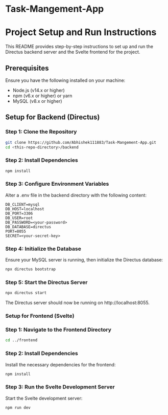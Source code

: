 # Task-Mangement-App

# Project Setup and Run Instructions

This README provides step-by-step instructions to set up and run the Directus backend server and the Svelte frontend for the project.

## Prerequisites

Ensure you have the following installed on your machine:

- Node.js (v14.x or higher)
- npm (v6.x or higher) or yarn
- MySQL (v8.x or higher)

## Setup for Backend (Directus)

### Step 1: Clone the Repository

```bash
git clone https://github.com/Abhishek111883/Task-Mangement-App.git
cd <this-repo-directory>/backend
```

### Step 2: Install Dependencies

```bash
npm install
```

### Step 3: Configure Environment Variables
Alter a .env file in the backend directory with the following content:

```plaintext
DB_CLIENT=mysql
DB_HOST=localhost
DB_PORT=3306
DB_USER=root
DB_PASSWORD=<your-password>
DB_DATABASE=directus
PORT=8055
SECRET=<your-secret-key>
```

### Step 4: Initialize the Database
Ensure your MySQL server is running, then initialize the Directus database:

```bash
npx directus bootstrap
```

### Step 5: Start the Directus Server

```bash
npx directus start
```

The Directus server should now be running on http://localhost:8055.

### Setup for Frontend (Svelte)

### Step 1: Navigate to the Frontend Directory

``` bash
cd ../frontend
```

### Step 2: Install Dependencies
Install the necessary dependencies for the frontend:

``` bash
npm install
```

### Step 3: Run the Svelte Development Server
Start the Svelte development server:

```bash
npm run dev
```

